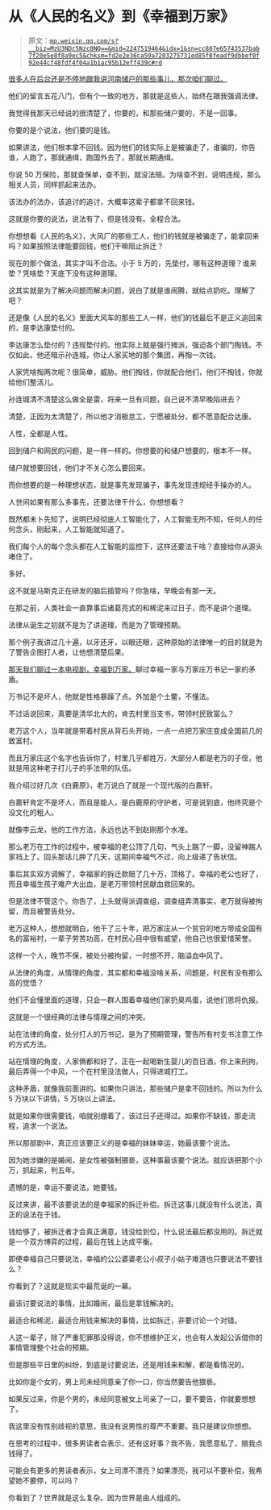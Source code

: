# 从《人民的名义》到《幸福到万家》

> 原文：[`mp.weixin.qq.com/s?__biz=MzU3NDc5Nzc0NQ==&mid=2247519464&idx=1&sn=cc807e65743537bab7f20e5e8f8a9ec5&chksm=fd2e2e36ca59a7203275731ed85f8feadf9dbbef0f92e44cf48fdf4f04a1b1ac95b12eff439c#rd`](http://mp.weixin.qq.com/s?__biz=MzU3NDc5Nzc0NQ==&mid=2247519464&idx=1&sn=cc807e65743537bab7f20e5e8f8a9ec5&chksm=fd2e2e36ca59a7203275731ed85f8feadf9dbbef0f92e44cf48fdf4f04a1b1ac95b12eff439c#rd)

[很多人在后台还是不停地跟我讲河南储户的那些事儿，那次咱们聊过。](http://mp.weixin.qq.com/s?__biz=MzU0MjYwNDU2Mw==&mid=2247507119&idx=2&sn=628dfb313124142ba3800f1c0a75e0a5&chksm=fb1ab0d3cc6d39c544bb4ef3e697c1e3079722e5364b712e319d92aa77635a196fc5503a36f8&scene=21#wechat_redirect) 

他们的留言五花八门，但有个一致的地方，那就是这些人，始终在跟我强调法律。

我觉得我那天已经说的很清楚了，你要的，和那些储户要的，不是一回事。 

你要的是个说法，他们要的是钱。 

如果讲法，他们根本拿不回钱。因为他们的钱实际上是被骗走了，谁骗的，你告谁，人跑了，那就通缉，跑国外去了，那就长期通缉。

你说 50 万保险，那就查保单，查不到，就没法赔。为啥查不到，说明违规，那么相关人员，同样抓起来法办。

该法办的法办，该追讨的追讨，大概率这辈子都拿不回来钱。

这就是你要的说法，说法有了，但是钱没有。全程合法。

你想想看《人民的名义》，大风厂的那些工人，他们的钱就是被骗走了，能拿回来吗？如果按照法律能要回钱，他们干嘛阻止拆迁？ 

现在的那个做法，其实才叫不合法。小于 5 万的，先垫付，哪有这种道理？谁来垫？凭啥垫？天底下没有这种道理。 

这其实就是为了解决问题而解决问题，说白了就是谁闹腾，就给点奶吃。理解了吧？ 

还是像《人民的名义》里面大风车的那些工人一样，他们的钱最后不是正义追回来的，是李达康垫付的。

李达康怎么垫付的？违规垫付的。他实际上就是强行摊派，强迫各个部门掏钱。不仅如此，他还暗示孙连城，你让人家买地的那个集团，再掏一次钱。 

人家凭啥掏两次呢？很简单，威胁。他们掏钱，你就配合他们，他们不掏钱，你就给他们整活儿。

孙连城清不清楚这么做全是雷，将来一旦有问题，自己说不清早晚陷进去？

清楚，正因为太清楚了，所以他才消极怠工，宁愿被处分，都不愿意配合达康。

人性，全都是人性。

回到储户和网民的问题，是一样一样的。你想要的和储户想要的，根本不一样。

储户就想要回钱，他们才不关心怎么要回来。

而你想要的是一种理想状态，就是事先发现骗子，事先发现违规经手操办的人。 

人世间如果有那么多事先，还要法律干什么，你想想看？

既然都未卜先知了，说明已经彻底人工智能化了，人工智能无所不知，任何人的任何念头，刚起来，人工智能就知道了。

我们每个人的每个念头都在人工智能的监控下，这样还要法干啥？直接给你从源头堵住了。 

多好。

这不就是马斯克正在研发的脑后插管吗？你急啥，早晚会有那一天。 

在那之前，人类社会一直靠事后诸葛亮式的和稀泥来过日子，而不是讲个道理。

法律从诞生之初就不是为了讲道理，而是为了管理预期。

那个例子我讲过几十遍，以牙还牙，以眼还眼，这种原始的法律唯一的目的就是为了警告企图打人者，让他想清楚后果。 

[那天我们聊过一本电视剧，幸福到万家。](http://mp.weixin.qq.com/s?__biz=MzU0MjYwNDU2Mw==&mid=2247507134&idx=1&sn=28f63cd60bba0a26949397f7c4cf7da6&chksm=fb1ab0c2cc6d39d432083ca8f9f3ac58191d9d512764dcfa60059f2de08c12b70f69b324f01f&scene=21#wechat_redirect)聊过幸福一家与万家庄万书记一家的矛盾。

万书记不是坏人，他就是性格暴躁了点。外加是个土鳖，不懂法。

不过话说回来，真要是清华北大的，肯去村里当支书，带领村民致富么？ 

老万这个人，当年就是带着村民从背石头开始，一点一点把万家庄变成全国前几的致富村。 

而且万家庄这个名字也告诉你了，村里几乎都姓万，大部分人都是老万的子侄，他就是用这种老子打儿子的手法带的队伍。 

我介绍过好几次《白鹿原》，老万说白了就是一个现代版的白嘉轩。

白嘉轩肯定不是坏人，而且是能人，是白鹿原的守护者，可是说到底，他终究是个没文化的粗人。 

就像李云龙，他的工作方法，永远也达不到赵刚那个水准。

那么老万在工作的过程中，被幸福的老公顶了几句，气头上踹了一脚，没留神踹人家裆上了。回头那话儿肿了几天，这期间幸福气不过，向上级递了告状信。 

事后其实双方调解了，幸福家的拆迁款赔了几十万，顶格了。幸福的老公也好了，而且幸福生孩子难产大出血，是老万带领村民献血救回来的。 

但是法律不管这个。你告了，上头就得派调查组，调查组弄清事实，老万就得被拘留，而且被警告处分。

老万这种人，想想就明白，他干了三十年，把万家庄从一个贫穷的地方带成全国有名的富裕村，一辈子劳苦功高，在村民心目中很有威望，他自己也很爱惜荣誉。

这样一个人，晚节不保，被处分被拘留，一时想不开，脑溢血中风了。 

从法律的角度，从情理的角度，其实都和幸福没啥关系，问题是，村民有没有那么高的觉悟？ 

他们不会懂里面的道理，只会一群人围着幸福他们家扔臭鸡蛋，说他们恩将仇报。

这就是一个很经典的法律与情理之间的冲突。 

站在法律的角度，处分打人的万书记，是为了预期管理，警告所有村支书注意工作的方式方法。 

站在情理的角度，人家俩都和好了，正在一起喝新生婴儿的百日酒，你上来刑拘，最后弄得一个中风，一个在村里没法做人，只得进城打工。

这种矛盾，就像我前面讲的。如果你只讲法，那些储户是拿不回钱的。所以为什么 5 万块以下讲情，5 万块以上讲法。 

就是如果你很需要钱，咱就别绷着了，该过日子还得过。如果你不缺钱，那走流程，追求一个说法。

所以那部剧中，真正应该要正义的是幸福的妹妹幸运，她最该要个说法。 

因为她涉嫌的是婚闹，是女性被强制猥亵，这种事最该要个说法。就应该把那个小万，抓起来，判五年。

遗憾的是，幸运不要说法，她要钱。 

反过来讲，最不该要说法的是幸福家的拆迁补偿。拆迁这事儿就没有什么说法，真正的说法在于钱。

钱给够了，被拆迁者才会真正满意，钱没给到位，什么说法最后都没用的。拆迁就是一个双方博弈的过程，最后在钱上达成平衡。

即便幸福自己只要说法，幸福的公公婆婆老公小叔子小姑子难道也只要说法不要钱么？

你看到了？这就是现实中最荒诞的一幕。 

最该讨要说法的事情，比如婚闹，最后是拿钱解决的。

最适合和稀泥，最适合用钱来解决的事情，比如拆迁，非要讨论一个对错。

人这一辈子，除了严重犯罪那没得说，你不想维护正义，也会有人发起公诉借你的事情管理整个社会的预期。 

但是那些平日里的纠纷，到底是讨要说法，还是用钱来和解，都是看情况的。

比如你是个女的，男上司未经同意亲了你一口，你当然要告他猥亵。

如果反过来，你是个男的，未经同意被女上司亲了一口，要不要告，你就要想想了。 

我这里没有性别歧视的意思，我没有说男性的尊严不重要。我只是建议你想想。

在思考的过程中，很多男读者会表示，还有这好事？我不告，我愿意私了，赔我点钱得了。 

可能会有更多的男读者表示，女上司漂不漂亮？如果漂亮，我可以不要补偿，我希望她不要停，可以吗？ 

你看到了？世界就是这么复杂。因为世界是由人组成的。